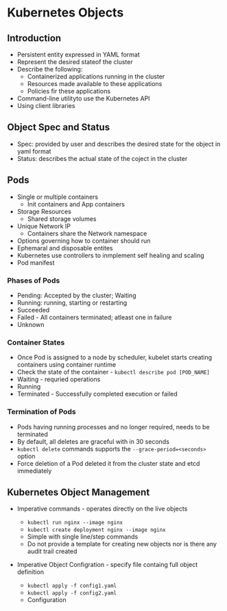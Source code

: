 # Kubernetes Objects

## Introduction

- Persistent entity expressed in YAML format
- Represent the desired stateof the cluster
- Describe the following:
  - Containerized applications running in the cluster
  - Resources made available to these applications
  - Policies fir these applications
- Command-line utilityto use the Kubernetes API
- Using client libraries

## Object Spec and Status
- Spec: provided by user and describes the desired state for the object in yaml format
- Status: describes the actual state of the coject in the cluster


## Pods

- Single or multiple containers
  - Init containers and App containers
- Storage Resources
  - Shared storage volumes
- Unique Network IP
  - Containers share the Network namespace
- Options governing how to container should run
- Ephemaral and disposable entites
- Kubernetes use controllers to inmplement self healing and scaling
- Pod manifest

### Phases of Pods

- Pending: Accepted by the cluster; Waiting
- Running: running, starting or restarting
- Succeeded
- Failed - All containers terminated; atleast one in failure
- Unknown

### Container States
- Once Pod is assigned to a node by scheduler, kubelet starts creating containers using container runtime
- Check the state of the container - `kubectl describe pod [POD_NAME]`
- Waiting - requried operations
- Running
- Terminated - Successfully completed execution or failed

### Termination of Pods

- Pods having running processes and no longer required, needs to be terminated
- By default, all deletes are graceful with in 30 seconds 
- `kubectl delete` commands supports the `--grace-period=<seconds>` option
- Force deletion of a Pod deleted it from the cluster state and etcd immediately

## Kubernetes Object Management

- Imperative commands - operates directly on the live objects
  - `kubectl run nginx --image nginx`
  - `kubectl create deployment nginx --image nginx`
  - Simple with single line/step commands
  - Do not provide a template for creating new objects nor is there any audit trail created

- Imperative Object Configration - specify file containg full object definition
  - `kubectl apply -f config1.yaml`
  - `kubectl apply -f config2.yaml`
  - Configuration 